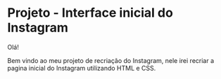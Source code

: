 # Projeto - Interface inicial do Instagram

Olá!

Bem vindo ao meu projeto de recriação do Instagram, nele irei recriar a pagina inicial do Instagram utilizando HTML e CSS.